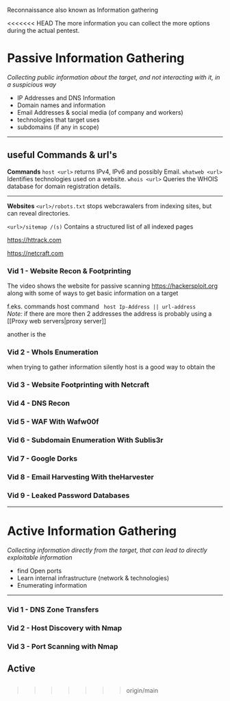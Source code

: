 Reconnaissance also known as Information gathering 

<<<<<<< HEAD
The more information you can collect the more options during the actual pentest.

# Passive Information Gathering
*Collecting public information about the target, and not interacting with it, in a suspicious way*
- IP Addresses and DNS Information
- Domain names and information
- Email Addresses & social media (of company and workers)
- technologies that target uses
- subdomains (if any in scope)
-----
## useful Commands & url's
**Commands**
`host <url>` returns IPv4, IPv6 and possibly Email.
`whatweb <url>` Identifies technologies used on a website.
`whois <url>` Queries the WHOIS database for domain registration details.

----
**Websites**
`<url>/robots.txt`
stops webcrawalers from indexing sites, but can reveal directories.

`<url>/sitemap /(s)`
Contains a structured list of all indexed pages

https://httrack.com

https://netcraft.com 

### Vid 1 - Website Recon & Footprinting 
The video shows the website for passive scanning https://hackersploit.org
along with some of ways to get basic information on a target

f.eks. commands host command ` host Ip-Address || url-address`  
*Note:* if there are more then 2 addresses the address is probably using a [[Proxy web servers|proxy server]]

another is the 

### Vid 2 - WhoIs Enumeration
when trying to gather information silently host is a good way to obtain the 
### Vid 3 - Website Footprinting with Netcraft
### Vid 4 - DNS Recon
### Vid 5 - WAF With Wafw00f

### Vid 6 - Subdomain Enumeration With Sublis3r
### Vid 7 - Google Dorks
### Vid 8 - Email Harvesting With theHarvester
### Vid 9 - Leaked Password Databases


----
# Active Information Gathering
*Collecting information directly from the target, that can lead to directly exploitable information*
- find Open ports
- Learn internal infrastructure (network & technologies)
- Enumerating information
----

### Vid 1 - DNS Zone Transfers
### Vid 2 - Host Discovery with Nmap
### Vid 3 - Port Scanning with Nmap






## Active




## 

>>>>>>> origin/main






